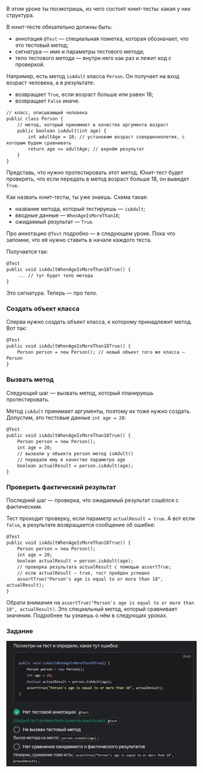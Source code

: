 В этом уроке ты посмотришь, из чего состоят юнит-тесты: какая у них структура.

В юнит-тесте обязательно должны быть:

- аннотация `@Test` — специальная пометка, которая обозначает, что это тестовый метод;
- сигнатура — имя и параметры тестового метода;
- тело тестового метода — внутри него как раз и лежит код с проверкой.


Например, есть метод `isAdult` класса `Person`. Он получает на вход возраст человека, а в результате:

- возвращает `True`, если возраст больше или равен 18;
- возвращает `False` иначе.



```
// класс, описывающий человека
public class Person {
    // метод, который принимает в качестве аргумента возраст
    public boolean isAdult(int age) {
        int adultAge = 18; // установим возраст совершеннолетия, с которым будем сравнивать
        return age >= adultAge; // вернём результат 
    }
} 
```


Представь, что нужно протестировать этот метод. Юнит-тест будет проверять, что если передать в метод возраст больше 18, он выведет `True`.

Как назвать юнит-тесты, ты уже знаешь. Схема такая:

- название метода, который тестируешь — `isAdult`;
- вводные данные — `WhenAgeIsMoreThan18`;
- ожидаемый результат — `True`.

Про аннотацию `@Test` подробно — в следующем уроке. Пока что запомни, что её нужно ставить в начале каждого теста.

Получается так:



```
@Test
public void isAdultWhenAgeIsMoreThan18True() {
    ... // тут будет тело метода
} 
```

Это сигнатура. Теперь — про тело.


### Создать объект класса

Сперва нужно создать объект класса, к которому принадлежит метод. Вот так:



```
@Test
public void isAdultWhenAgeIsMoreThan18True() {
    Person person = new Person(); // новый объект того же класса — Person
} 
```

### Вызвать метод

Следующий шаг — вызвать метод, который планируешь протестировать.

Метод `isAdult` принимает аргументы, поэтому их тоже нужно создать. Допустим, это тестовые данные `int age = 20`:



```
@Test
public void isAdultWhenAgeIsMoreThan18True() {
    Person person = new Person();
    int age = 20;
    // вызвали у объекта person метод isAdult() 
    // передали ему в качестве параметра age 
    boolean actualResult = person.isAdult(age);
} 
```


### Проверить фактический результат

Последний шаг — проверка, что ожидаемый результат сошёлся с фактическим.

Тест проходит проверку, если параметр `actualResult = true`. А вот если `false`, в результате возвращается сообщение об ошибке:



```
@Test
public void isAdultWhenAgeIsMoreThan18True() {
    Person person = new Person();
    int age = 20;
    boolean actualResult = person.isAdult(age);
    // проверка результата actualResult с помощью assertTrue; 
    // если actualResult — true, тест пройден успешно
    assertTrue("Person's age is equal to or more than 18", actualResult);
} 
```

Обрати внимание на `assertTrue("Person's age is equal to or more than 18", actualResult)`. Это специальный метод, который сравнивает значения. Подробнее ты узнаешь о нём в следующих уроках.

### Задание 
![img_4.png](img%2Fimg_4.png)
